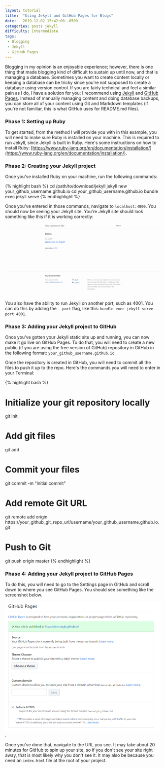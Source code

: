 ```yaml
---
layout: tutorial
title:  "Using Jekyll and GitHub Pages for Blogs"
date:   2019-12-02 15:42:00 -0500
categories: posts jekyll
difficulty: Intermediate
tags:
 - Blogging
 - Jekyll
 - GitHub Pages
---
```

Blogging in my opinion is an enjoyable experience; however, there is one thing
that made blogging kind of difficult to sustain up until now, and that is managing a
database. Sometimes you want to create content locally or keeping a database can be tricky
since you're not supposed to create a database using version control. If you are fairly technical
and feel a similar pain as I do, I have a solution for you; I recommend using
[Jekyll](https://jekyllrb.com) and [GitHub Pages](https://pages.github.com). Instead of manually
managing content and doing database backups, you can store all of your content using Git and
Markdown templates (if you're not familiar, this is what GitHub uses for README.md files).

### Phase 1: Setting up Ruby

To get started, from the method I will provide you with in this example, you will need to make sure
Ruby is installed on your machine. This is required to run Jekyll, since Jekyll is built in Ruby.
Here's some instructions on how to install Ruby:
[https://www.ruby-lang.org/en/documentation/installation/](https://www.ruby-lang.org/en/documentation/installation/).

### Phase 2: Creating your Jekyll project

Once you've installed Ruby on your machine, run the following commands:

{% highlight bash %}
cd /path/to/download/jekyll
jekyll new your_github_username.github.io
cd your_github_username.github.io
bundle exec jekyll serve
{% endhighlight %}

Once you've entered in those commands, navigate to `localhost:4000`. You should now be seeing your Jekyll site.
You're Jekyll site should look something like this if it is working correctly:

![GitHub Pages Jekyll is Working](/assets/img/githubPagesJekyllIsWorking.PNG)

You also have the ability to run Jekyll on another port, such as 4001. You can do this by adding the `--port` flag,
like this: `bundle exec jekyll serve --port 4001`.

### Phase 3: Adding your Jekyll project to GitHub

Once you've gotten your Jekyll static site up and running, you can now make it go live on GitHub Pages.
To do that, you will need to create a new public (if you are using the free version of GitHub) repository
in GitHub in the following format: `your_github_username.github.io`.

Once the repository is created in GitHub, you will need to commit all the files to push it up to the repo.
Here's the commands you will need to enter in your Terminal:

{% highlight bash %}
# Initialize your git repository locally
git init

# Add git files
git add .

# Commit your files
git commit -m "Initial commit"

# Add remote Git URL
git remote add origin https://your_github_git_repo_url/username/your_github_username.github.io.git

# Push to Git
git push origin master
{% endhighlight %}

### Phase 4: Adding your Jekyll project to GitHub Pages

To do this, you will need to go to the Settings page in GitHub and scroll down to where you see GitHub Pages.
You should see something like the screenshot below.

![GitHub Pages Site Published](/assets/img/githubPagesSitePublished.PNG).

Once you've done that, navigate to the URL you see. It may take about 20 minutes for GitHub to spin up your site,
so if you don't see your site right away, that is most likely why you don't see it. It may also be because you
need an `index.html` file at the root of your project.
